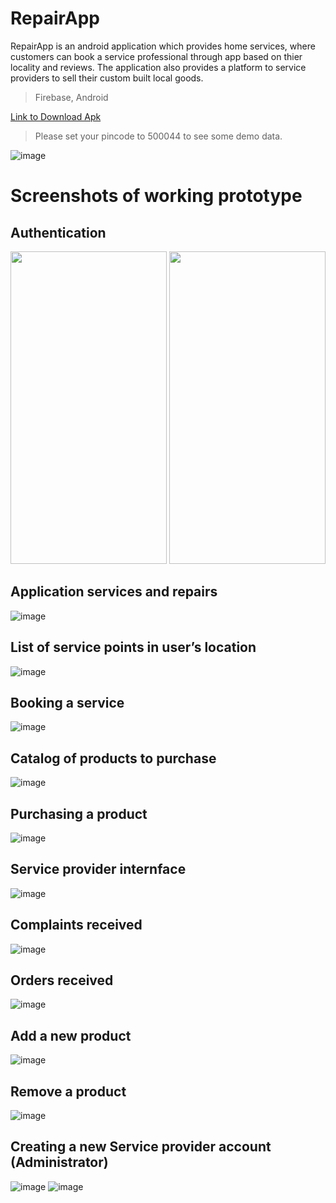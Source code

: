 # RepairApp
RepairApp is an android application which provides home services, where customers can book a service professional through app based on thier locality and reviews. The application also provides a platform to service providers to sell their custom built local goods.

> Firebase, Android

[Link to Download Apk](/deleteme/RepairApp.apk)
> Please set your pincode to 500044 to see some demo data.

![image](/deleteme/flow.jpg)

# Screenshots of working prototype

## Authentication
<img src="/deleteme/download.jpeg" width="250" height="500">
<img src="/deleteme/download1.jpeg" width="250" height="500">

## Application services and repairs
![image](/deleteme/download2.jpeg)

## List of service points in user’s location
![image](/deleteme/download3.jpeg)

## Booking a service
![image](/deleteme/download4.jpeg)

## Catalog of products to purchase
![image](/deleteme/download5.jpeg)

## Purchasing a product
![image](/deleteme/download6.jpeg)

## Service provider internface
![image](/deleteme/download7.jpeg)

## Complaints received
![image](/deleteme/download8.jpeg)

## Orders received
![image](/deleteme/download9.jpeg)

## Add a new product
![image](/deleteme/download10.jpeg)

## Remove a product
![image](/deleteme/download11.jpeg)

## Creating a new Service provider account (Administrator)
![image](/deleteme/download12.jpeg)
![image](/deleteme/download13.jpeg)
